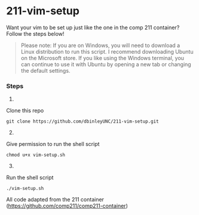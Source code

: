 # 211-vim-setup 
Want your vim to be set up just like the one in the comp 211 container?   
Follow the steps below!  
>Please note: If you are on Windows, you will need to download a Linux distribution to run this script. I recommend downloading Ubuntu on the Microsoft store. If you like using the Windows terminal, you can continue to use it with Ubuntu by opening a new tab or changing the default settings.
### Steps
1.
Clone this repo  

    git clone https://github.com/dbinleyUNC/211-vim-setup.git
2. 
Give permission to run the shell script  

    chmod u+x vim-setup.sh

3. 
Run the shell script  

    ./vim-setup.sh

All code adapted from the 211 container (https://github.com/comp211/comp211-container)
